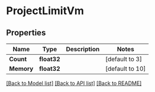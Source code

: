 # ProjectLimitVm

## Properties

Name | Type | Description | Notes
------------ | ------------- | ------------- | -------------
**Count** | **float32** |  | [default to 3]
**Memory** | **float32** |  | [default to 10]

[[Back to Model list]](../README.md#documentation-for-models) [[Back to API list]](../README.md#documentation-for-api-endpoints) [[Back to README]](../README.md)


